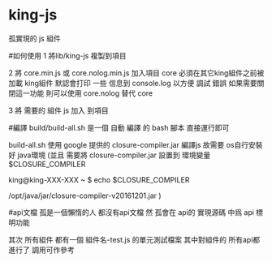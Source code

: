 # king-js
孤實現的 js 組件

#如何使用
1 將lib/king-js 複製到項目

2 將 core.min.js 或 core.nolog.min.js 加入項目 core 必須在其它king組件之前被加載
  king組件 默認會打印 一些 信息到 console.log 以方便 調試 錯誤 如果需要關閉這一功能 則可以使用 core.nolog 替代 core
  
3 將 需要的 組件 js 加入 到項目

#編譯
build/build-all.sh 是一個 自動 編譯 的 bash 腳本 直接運行即可

build-all.sh 使用 google 提供的 closure-compiler.jar 編譯js 故需要 os自行安裝 好 java環境
(並且 需要將 closure-compiler.jar 設置到 環境變量 $CLOSURE_COMPILER

king@king-XXX-XXX ~ $ echo $CLOSURE_COMPILER

/opt/java/jar/closure-compiler-v20161201.jar
)

#api文檔
孤是一個懶惰的人 都沒有api文檔 然 孤會在 api的 實現源碼 中爲 api 標明功能

其次 所有組件 都有一個 組件名-test.js 的單元測試檔案 其中對組件的 所有api都進行了 調用可作參考
